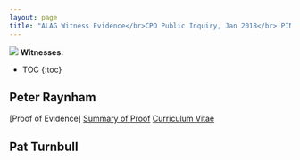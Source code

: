 ```yaml
---
layout: page
title: "ALAG Witness Evidence</br>CPO Public Inquiry, Jan 2018</br> PINS REFERENCE: NPCU/CPO/A5840/74092"
---
```

![](http://35percent.org/img/phase1baerial.png)
**Witnesses:**
* TOC
{:toc}

## Peter Raynham
[Proof of Evidence]
[Summary of Proof](/cpo/peterraynhamsummary.pdf)
[Curriculum Vitae](/cpo/peterraynhamcv.pdf)

## Pat Turnbull 
